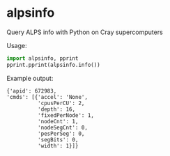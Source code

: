 # alpsinfo
Query ALPS info with Python on Cray supercomputers

Usage:

```python
import alpsinfo, pprint
pprint.pprint(alpsinfo.info())
```

Example output:

```
{'apid': 672983,
'cmds': [{'accel': 'None',
          'cpusPerCU': 2,
          'depth': 16,
          'fixedPerNode': 1,
          'nodeCnt': 1,
          'nodeSegCnt': 0,
          'pesPerSeg': 0,
          'segBits': 0,
          'width': 1}]}
```
